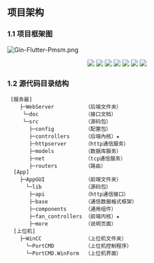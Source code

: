 ## 项目架构

### 1.1 项目框架图

![Gin-Flutter-Pmsm.png](https://i.loli.net/2021/09/18/vJnr241HQMTZoAy.png)

<div align=center>
<img src="https://img.shields.io/badge/VS Code-blue"/>
<img src="https://img.shields.io/badge/golang-1.16.5-blue"/>
<img src="https://img.shields.io/badge/gin-1.7.2-lightBlue"/>
<img src="https://img.shields.io/badge/flutter-2.0.5-brightgreen"/>
<img src="https://img.shields.io/badge/.NET-5-lightgreen"/>
<img src="https://img.shields.io/badge/mysql-8.0.26-lightgreen"/>
<img src="https://img.shields.io/badge/xorm-0.7.9-red"/>
</div>


### 1.2 源代码目录结构

```
 [服务器]
    ├─WebServer          （后端文件夹）
     └─doc               （接口文档）
     └─src 	             （源码包）
       ├─config          （配置包）
       ├─controllers  	 （后端內核）★
       ├─httpserver      （http通信服务）
       ├─models          （数据库服务）
       ├─net             （tcp通信服务）
       ├─routers         （路由）
  [App]
    ├─AppGUI             （前端文件夹）
      └─lib              （源码包）
       ├─api             （http通信接口）
       ├─base            （通信数据格式框架）
       ├─components      （通用组件）
       ├─fan_controllers （前端内核）★
       ├─more            （说明页面）
  [上位机]
    ├─WinCC              （上位机文件夹）
      └─PortCMD          （上位机控制程序）
      └─PortCMD.WinForm  （上位机界面）
```

